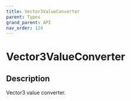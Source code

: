 ```yaml
---
title: Vector3ValueConverter
parent: Types
grand_parent: API
nav_order: 124
---
```


# Vector3ValueConverter

## Description

Vector3 value converter.

